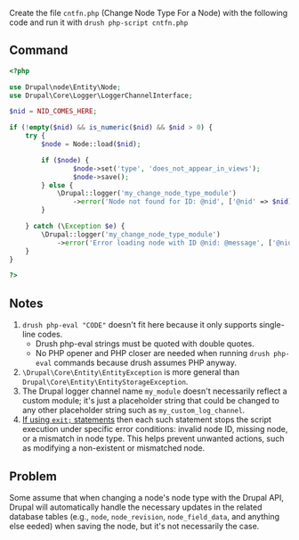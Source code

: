 Create the file `cntfn.php` (Change Node Type For a Node) with the following code and run it with `drush php-script cntfn.php`

## Command

```php
<?php

use Drupal\node\Entity\Node;
use Drupal\Core\Logger\LoggerChannelInterface;

$nid = NID_COMES_HERE;

if (!empty($nid) && is_numeric($nid) && $nid > 0) {
    try {
        $node = Node::load($nid);

        if ($node) {
                $node->set('type', 'does_not_appear_in_views');
                $node->save();
        } else {
            \Drupal::logger('my_change_node_type_module')
                ->error('Node not found for ID: @nid', ['@nid' => $nid]);
        }

    } catch (\Exception $e) {
        \Drupal::logger('my_change_node_type_module')
            ->error('Error loading node with ID @nid: @message', ['@nid' => $nid, '@message' => $e->getMessage()]);
    }
}

?>
```

## Notes

1. `drush php-eval "CODE"` doesn't fit here because it only supports single-line codes.
    * Drush php-eval strings must be quoted with double quotes.
    * No PHP opener and PHP closer are needed when running `drush php-eval` commands because drush assumes PHP anyway.
1. `\Drupal\Core\Entity\EntityException` is more general than `Drupal\Core\Entity\EntityStorageException`.
1. The Drupal logger channel name `my_module` doesn't necessarily reflect a custom module; it's just a placeholder string that could be changed to any other placeholder string such as `my_custom_log_channel`.
1. [If using `exit;` statements](https://codereview.stackexchange.com/questions/295280/replace-node-type-in-drupal) then each such statement stops the script execution under specific error conditions: invalid node ID, missing node, or a mismatch in node type. This helps prevent unwanted actions, such as modifying a non-existent or mismatched node.

## Problem

Some assume that when changing a node's node type with the Drupal API, Drupal will automatically handle the necessary updates in the related database tables (e.g., `node`, `node_revision`, `node_field_data`, and anything else eeded) when saving the node, but it's not necessarily the case.
